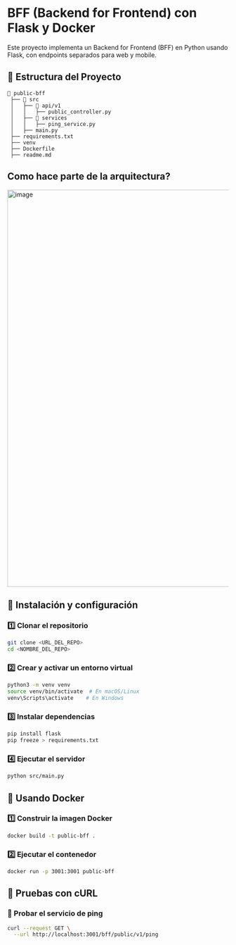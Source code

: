 # BFF (Backend for Frontend) con Flask y Docker

Este proyecto implementa un Backend for Frontend (BFF) en Python usando Flask, con endpoints separados para web y mobile. 

## 📌 Estructura del Proyecto
```
📂 public-bff
 ├── 📂 src
 │   ├── 📂 api/v1
 │   │   ├── public_controller.py
 │   ├── 📂 services
 │   │   ├── ping_service.py
 │   ├── main.py
 ├── requirements.txt
 ├── venv
 ├── Dockerfile
 ├── readme.md
```

## Como hace parte de la arquitectura?
<img width="902" alt="image" src="https://github.com/user-attachments/assets/1af19c43-4e20-46a3-ad70-f5ddc6c792c1" />


## 🚀 Instalación y configuración

### 1️⃣ Clonar el repositorio
```bash
git clone <URL_DEL_REPO>
cd <NOMBRE_DEL_REPO>
```

### 2️⃣ Crear y activar un entorno virtual
```bash
python3 -m venv venv
source venv/bin/activate  # En macOS/Linux
venv\Scripts\activate    # En Windows
```

### 3️⃣ Instalar dependencias
```bash
pip install flask
pip freeze > requirements.txt
```

### 4️⃣ Ejecutar el servidor
```bash
python src/main.py
```

## 🐳 Usando Docker

### 1️⃣ Construir la imagen Docker
```bash
docker build -t public-bff .
```

### 2️⃣ Ejecutar el contenedor
```bash
docker run -p 3001:3001 public-bff
```

## 📡 Pruebas con cURL

### 🔹 Probar el servicio de ping
```bash
curl --request GET \
  --url http://localhost:3001/bff/public/v1/ping
```

